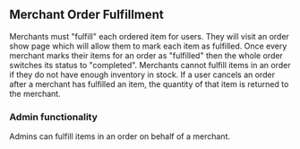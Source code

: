 ## Merchant Order Fulfillment
Merchants must "fulfill" each ordered item for users. They will visit an order
show page which will allow them to mark each item as fulfilled. Once every
merchant marks their items for an order as "fulfilled" then the whole order
switches its status to "completed". Merchants cannot fulfill items in an order
if they do not have enough inventory in stock. If a user cancels an order after
a merchant has fulfilled an item, the quantity of that item is returned to the
merchant.
### Admin functionality
Admins can fulfill items in an order on behalf of a merchant.